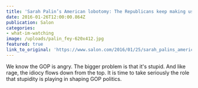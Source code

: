 ```yaml
---
title: 'Sarah Palin’s American lobotomy: The Republicans keep making us dumber, and not even Stephen Colbert can save us'
date: 2016-01-26T12:00:00.864Z
publication: Salon
categories: 
- what-im-watching
image: /uploads/palin_fey-620x412.jpg
featured: true
link_to_original: 'https://www.salon.com/2016/01/25/sarah_palins_american_lobotomy_the_republicans_keep_making_us_dumber_and_not_even_stephen_colbert_can_save_us/'
---
```


We know the GOP is angry. The bigger problem is that it's stupid. And like rage, the idiocy flows down from the top. It is time to take seriously the role that stupidity is playing in shaping GOP politics.